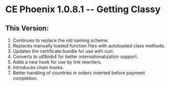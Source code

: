 # CE Phoenix 1.0.8.1 -- Getting Classy
## This Version:

1.  Continues to replace the old naming scheme.
2.  Replaces manually loaded function files with autoloaded class methods.
3.  Updates the certificate bundle for use with curl.
4.  Converts to utf8mb4 for better internationalization support.
5.  Adds a new hook for use by link rewriters.
6.  Introduces chain hooks.
7.  Better handling of countries in orders inserted before payment completion.
